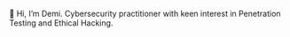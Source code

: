 👋 Hi, I’m Demi. Cybersecurity practitioner with keen interest in Penetration Testing and Ethical Hacking.

